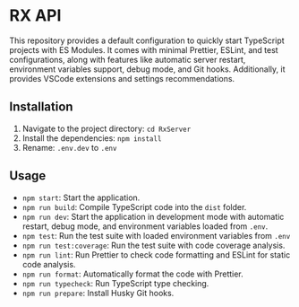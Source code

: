 # RX API 

This repository provides a default configuration to quickly start TypeScript projects with ES Modules. It comes with minimal Prettier, ESLint, and test configurations, along with features like automatic server restart, environment variables support, debug mode, and Git hooks. Additionally, it provides VSCode extensions and settings recommendations.

## Installation

1. Navigate to the project directory: `cd RxServer`
2. Install the dependencies: `npm install`
3. Rename: `.env.dev` to `.env`

## Usage

- `npm start`: Start the application.
- `npm run build`: Compile TypeScript code into the `dist` folder.
- `npm run dev`: Start the application in development mode with automatic restart, debug mode, and environment variables loaded from `.env`.
- `npm test`: Run the test suite with loaded environment variables from `.env`
- `npm run test:coverage`: Run the test suite with code coverage analysis.
- `npm run lint`: Run Prettier to check code formatting and ESLint for static code analysis.
- `npm run format`: Automatically format the code with Prettier.
- `npm run typecheck`: Run TypeScript type checking.
- `npm run prepare`: Install Husky Git hooks.
